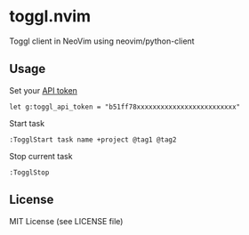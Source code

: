 toggl.nvim
===========
Toggl client in NeoVim using neovim/python-client

Usage
-----
Set your [API token](https://github.com/toggl/toggl_api_docs#api-token)

```vim
let g:toggl_api_token = "b51ff78xxxxxxxxxxxxxxxxxxxxxxxxx"
```

Start task

```vim
:TogglStart task name +project @tag1 @tag2
```

Stop current task

```vim
:TogglStop
```

License
--------
MIT License (see LICENSE file)
